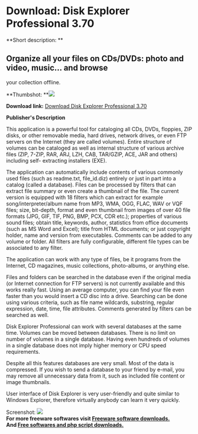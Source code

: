 # Download: Disk Explorer Professional 3.70

**Short description: **

## Organize all your files on CDs/DVDs: photo and video, music... and browse
your collection offline.

  
**Thumbshot: **![](http://www.freewarefiles.com/screenshot/diskexppro37_md.jpg)   
  
**Download link:** [Download Disk Explorer Professional 3.70](http://freesoftwares.boysofts.com/Disk-Explorer-Professional_program_55263.html)  
  

**Publisher's Description**  
  

This application is a powerful tool for cataloging all CDs, DVDs, floppies,
ZIP disks, or other removable media, hard drives, network drives, or even FTP
servers on the Internet (they are called volumes). Entire structure of volumes
can be cataloged as well as internal structure of various archive files (ZIP,
7-ZIP, RAR, ARJ, LZH, CAB, TAR/GZIP, ACE, JAR and others) including self-
extracting installers (EXE).

The application can automatically include contents of various commonly used
files (such as readme.txt, file_id.diz) entirely or just in part into a
catalog (called a database). Files can be processed by filters that can
extract file summary or even create a thumbnail of the file. The current
version is equipped with 18 filters which can extract for example
song/interpreter/album name from MP3, WMA, OGG, FLAC, WAV or VQF files; size,
bit-depth, format and even thumbnail from images of over 40 file formats (JPG,
GIF, TIF, PNG, BMP, PCX, CDR etc.); properties of various sound files; obtain
title, keywords, author, statistics from office documents (such as MS Word and
Excel); title from HTML documents; or just copyright holder, name and version
from executables. Comments can be added to any volume or folder. All filters
are fully configurable, different file types can be associated to any filter.

The application can work with any type of files, be it programs from the
Internet, CD magazines, music collections, photo-albums, or anything else.

Files and folders can be searched in the database even if the original media
(or Internet connection for FTP servers) is not currently available and this
works really fast. Using an average computer, you can find your file even
faster than you would insert a CD disc into a drive. Searching can be done
using various criteria, such as file name wildcards, substring, regular
expression, date, time, file attributes. Comments generated by filters can be
searched as well.

Disk Explorer Professional can work with several databases at the same time.
Volumes can be moved between databases. There is no limit on number of volumes
in a single database. Having even hundreds of volumes in a single database
does not imply higher memory or CPU speed requirements.

Despite all this features databases are very small. Most of the data is
compressed. If you wish to send a database to your friend by e-mail, you may
remove all unnecessary data from it, such as included file content or image
thumbnails.

User interface of Disk Explorer is very user-friendly and quite similar to
Windows Explorer, therefore virtually anybody can learn it very quickly.

  
  
Screenshot: ![](http://www.freewarefiles.com/screenshot/diskexppro37.jpg)  
**For more freeware softwares visit [Freeware software downloads.](http://freesoftwares.boysofts.com/)**   
**And [Free softwares and php script downloads.](http://www.boysofts.com/)**

